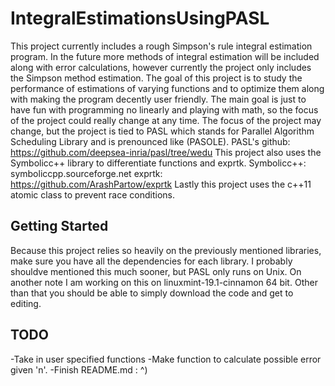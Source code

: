 # IntegralEstimationsUsingPASL
This project currently includes a rough Simpson's rule integral estimation program. In the future more methods of integral estimation will be included along with error calculations, however currently the project only includes the Simpson method estimation. The goal of this project is to study the performance of estimations of varying functions and to optimize them along with making the program decently user friendly. The main goal is just to have fun with programming no linearly and playing with math, so the focus of the project could really change at any time. The focus of the project may change, but the project is tied to PASL which stands for Parallel Algorithm Scheduling Library and is prenounced like (PASOLE). 						  PASL's github: https://github.com/deepsea-inria/pasl/tree/wedu											    This project also uses the Symbolicc++ library to differentiate functions and exprtk.								      Symbolicc++: symboliccpp.sourceforge.net														        exprtk: https://github.com/ArashPartow/exprtk														  Lastly this project uses the c++11 atomic class to prevent race conditions.

## Getting Started
Because this project relies so heavily on the previously mentioned libraries, make sure you have all the dependencies for each library. I probably shouldve mentioned this much sooner, but PASL only runs on Unix. On another note I am working on this on linuxmint-19.1-cinnamon 64 bit. Other than that you should be able to simply download the code and get to editing.

## TODO
-Take in user specified functions
-Make function to calculate possible error given 'n'.
-Finish README.md :              ^)


